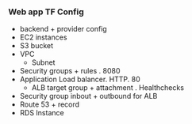 ### Web app TF Config

- backend + provider config
- EC2 instances
- S3 bucket
- VPC
  - Subnet
- Security groups + rules . 8080
- Application Load balancer. HTTP. 80
  - ALB target group + attachment . Healthchecks
- Security group inbout + outbound for ALB
- Route 53 + record
- RDS Instance
